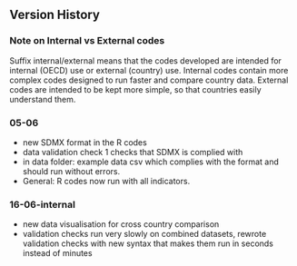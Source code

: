 ## Version History

### Note on Internal vs External codes
Suffix internal/external means that the codes developed are intended for internal (OECD) use or external (country) use.
Internal codes contain more complex codes designed to run faster and compare country data. 
External codes are intended to be kept more simple, so that countries easily understand them.


### 05-06
- new SDMX format in the R codes
- data validation check 1 checks that SDMX is complied with
- in data folder: example data csv which complies with the format and should run without errors.
- General: R codes now run with all indicators.

### 16-06-internal
- new data visualisation for cross country comparison
- validation checks run very slowly on combined datasets, rewrote validation checks with new syntax that makes them run in seconds instead of minutes
